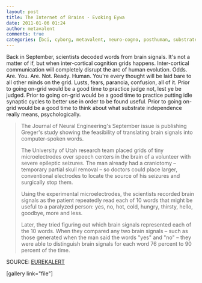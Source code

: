 ```yaml
---
layout: post
title: The Internet of Brains - Evoking Eywa
date: 2011-01-06 01:24
author: metavalent
comments: true
categories: [bci, cyborg, metavalent, neuro-cogno, posthuman, substrate independence]
---
```

Back in September, scientists decoded words from brain signals. It's not a matter of if, but when inter-cortical cognition grids happens. Inter-cortical communication will completely disrupt the arc of human evolution. Odds. Are. You. Are. Not. Ready. Human. You're every thought will be laid bare to all other minds on the grid. Lusts, fears, paranoia, confusion, all of it. Prior to going on-grid would be a good time to practice judge not, lest ye be judged. Prior to going on-grid would be a good time to practice putting idle synaptic cycles to better use in order to be found useful. Prior to going on-grid would be a good time to think about what substrate independence really means, psychologically.

<blockquote>The Journal of Neural Engineering's September issue is publishing Greger's study showing the feasibility of translating brain signals into computer-spoken words.

The University of Utah research team placed grids of tiny microelectrodes over speech centers in the brain of a volunteer with severe epileptic seizures. The man already had a craniotomy – temporary partial skull removal – so doctors could place larger, conventional electrodes to locate the source of his seizures and surgically stop them.

Using the experimental microelectrodes, the scientists recorded brain signals as the patient repeatedly read each of 10 words that might be useful to a paralyzed person: yes, no, hot, cold, hungry, thirsty, hello, goodbye, more and less.

Later, they tried figuring out which brain signals represented each of the 10 words. When they compared any two brain signals – such as those generated when the man said the words "yes" and "no" – they were able to distinguish brain signals for each word 76 percent to 90 percent of the time.</blockquote>

SOURCE: <a href="https://www.eurekalert.org/pub_releases/2010-09/uou-tbs090110.php" target="_blank">EUREKALERT</a>

[gallery link="file"]

